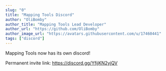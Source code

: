 ```yaml
---
slug: "0"
title: "Mapping Tools Discord"
author: "OliBomby"
author_title: "Mapping Tools Lead Developer"
author_url: "https://github.com/OliBomby"
author_image_url: "https://avatars.githubusercontent.com/u/17460441"
tags: ["discord"]
---
```


Mapping Tools now has its own discord!

Permanent invite link: https://discord.gg/YfijKN2yjQV